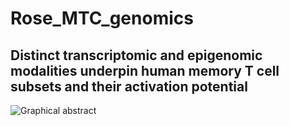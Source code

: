 # Rose_MTC_genomics

## Distinct transcriptomic and epigenomic modalities underpin human memory T cell subsets and their activation potential

![Graphical abstract](/home/jim/Code/GitHub/Rose_MTC_genomics/images/model_figure_v2.png)
